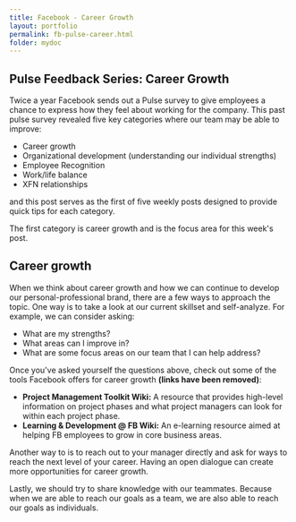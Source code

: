 ```yaml
---
title: Facebook - Career Growth
layout: portfolio
permalink: fb-pulse-career.html
folder: mydoc
---
```


## Pulse Feedback Series: Career Growth

Twice a year Facebook sends out a Pulse survey to give employees a chance to
express how they feel about working for the company. This past pulse survey
revealed five key categories where our team may be able to improve:
* Career growth
* Organizational development (understanding our individual strengths)
* Employee Recognition
* Work/life balance
* XFN relationships

and this post serves as the first of five weekly posts designed to provide
quick tips for each category.   

The first category is career growth and is the focus area for this week's post.

## Career growth

When we think about career growth and how we can continue to develop our
personal-professional brand, there are a few ways to approach the topic. One way
is to take a look at our current skillset and self-analyze. For example, we can
consider asking:
* What are my strengths?
* What areas can I improve in?
* What are some focus areas on our team that I can help address?

Once you've asked yourself the questions above, check out some of the tools
Facebook offers for career growth **(links have been removed)**:
* **Project Management Toolkit Wiki:**  A resource that provides high-level
information on project phases and what project managers can look for within
each project phase.
* **Learning & Development @ FB Wiki:** An e-learning resource aimed at helping FB
employees to grow in core business areas.

Another way to is to reach out to your manager directly and ask for ways to
reach the next level of your career. Having an open dialogue can create more opportunities for
career growth.

Lastly, we should try to share knowledge with our teammates. Because when we are able to reach our goals as a team, we are also able to reach our goals as individuals.
